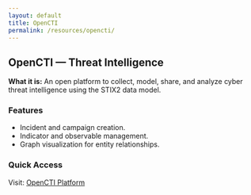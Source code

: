 ```yaml
---
layout: default
title: OpenCTI
permalink: /resources/opencti/
---
```


<div class="card">
  <h2>OpenCTI — Threat Intelligence</h2>
  <p><strong>What it is:</strong> An open platform to collect, model, share, and analyze cyber threat intelligence using the STIX2 data model.</p>
  <h3>Features</h3>
  <ul>
    <li>Incident and campaign creation.</li>
    <li>Indicator and observable management.</li>
    <li>Graph visualization for entity relationships.</li>
  </ul>
  <h3>Quick Access</h3>
  <p>Visit: <a href="https://opencti.aws.thecyberexercise.com">OpenCTI Platform</a></p>
</div>
